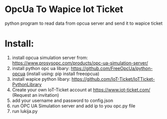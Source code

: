 # OpcUa To Wapice Iot Ticket
python program to read data from  opcua server and send it to wapice ticket

# Install:

1. install opcua simulation server from: https://www.prosysopc.com/products/opc-ua-simulation-server/
2. install python opc ua libary: https://github.com/FreeOpcUa/python-opcua  (install using: pip install freeopcua)
3. install wapice python libary: https://github.com/IoT-Ticket/IoTTicket-PythonLibrary
4. Create your own IoT-Ticket account at https://www.iot-ticket.com/ (Request an invitation)
5. add your username and password to config.json
6. run OPC UA Simulation server and add ip to you opc.py file
7. run lukija.py
